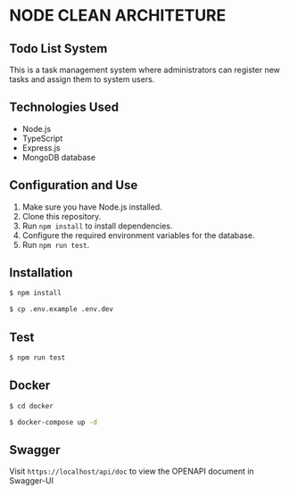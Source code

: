 # NODE CLEAN ARCHITETURE

## Todo List System

This is a task management system where administrators can register new tasks and assign them to system users.

## Technologies Used

- Node.js
- TypeScript
- Express.js
- MongoDB database

## Configuration and Use

1. Make sure you have Node.js installed.
2. Clone this repository.
3. Run `npm install` to install dependencies.
4. Configure the required environment variables for the database.
5. Run `npm run test`.

## Installation

```sh
$ npm install
```

```sh
$ cp .env.example .env.dev
```

## Test

```sh
$ npm run test
```

## Docker

```sh
$ cd docker
```

```sh
$ docker-compose up -d
```

## Swagger

Visit `https://localhost/api/doc` to view the OPENAPI document in Swagger-UI

